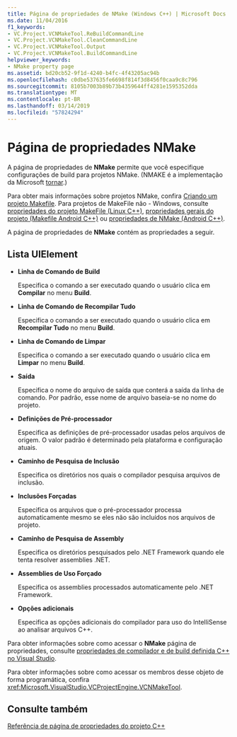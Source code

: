 ```yaml
---
title: Página de propriedades de NMake (Windows C++) | Microsoft Docs
ms.date: 11/04/2016
f1_keywords:
- VC.Project.VCNMakeTool.ReBuildCommandLine
- VC.Project.VCNMakeTool.CleanCommandLine
- VC.Project.VCNMakeTool.Output
- VC.Project.VCNMakeTool.BuildCommandLine
helpviewer_keywords:
- NMake property page
ms.assetid: bd20cb52-9f1d-4240-b4fc-4f43205ac94b
ms.openlocfilehash: c0dbe537635fe6698f814f3d8456f0caa9c8c796
ms.sourcegitcommit: 8105b7003b89b73b4359644ff4281e1595352dda
ms.translationtype: MT
ms.contentlocale: pt-BR
ms.lasthandoff: 03/14/2019
ms.locfileid: "57824294"
---
```

# <a name="nmake-property-page"></a>Página de propriedades NMake

A página de propriedades de **NMake** permite que você especifique configurações de build para projetos NMake. (NMAKE é a implementação da Microsoft [tornar](https://wikipedia.org/wiki/Make_(software)).)

Para obter mais informações sobre projetos NMake, confira [Criando um projeto Makefile](creating-a-makefile-project.md). Para projetos de MakeFile não - Windows, consulte [propriedades do projeto MakeFile (Linux C++)](../../linux/prop-pages/makefile-linux.md), [propriedades gerais do projeto (Makefile Android C++)](/visualstudio/cross-platform/general-makefile-android-prop-page) ou [propriedades de NMake (Android C++)](/visualstudio/cross-platform/nmake-android-prop-page).

A página de propriedades de **NMake** contém as propriedades a seguir.

## <a name="uielement-list"></a>Lista UIElement

- **Linha de Comando de Build**

   Especifica o comando a ser executado quando o usuário clica em **Compilar** no menu **Build**.

- **Linha de Comando de Recompilar Tudo**

   Especifica o comando a ser executado quando o usuário clica em **Recompilar Tudo** no menu **Build**.

- **Linha de Comando de Limpar**

   Especifica o comando a ser executado quando o usuário clica em **Limpar** no menu **Build**.

- **Saída**

   Especifica o nome do arquivo de saída que conterá a saída da linha de comando. Por padrão, esse nome de arquivo baseia-se no nome do projeto.

- **Definições de Pré-processador**

   Especifica as definições de pré-processador usadas pelos arquivos de origem. O valor padrão é determinado pela plataforma e configuração atuais.

- **Caminho de Pesquisa de Inclusão**

   Especifica os diretórios nos quais o compilador pesquisa arquivos de inclusão.

- **Inclusões Forçadas**

   Especifica os arquivos que o pré-processador processa automaticamente mesmo se eles não são incluídos nos arquivos de projeto.

- **Caminho de Pesquisa de Assembly**

   Especifica os diretórios pesquisados pelo .NET Framework quando ele tenta resolver assemblies .NET.

- **Assemblies de Uso Forçado**

   Especifica os assemblies processados automaticamente pelo .NET Framework.

- **Opções adicionais**

   Especifica as opções adicionais do compilador para uso do IntelliSense ao analisar arquivos C++.

Para obter informações sobre como acessar o **NMake** página de propriedades, consulte [propriedades de compilador e de build definida C++ no Visual Studio](../working-with-project-properties.md).

Para obter informações sobre como acessar os membros desse objeto de forma programática, confira <xref:Microsoft.VisualStudio.VCProjectEngine.VCNMakeTool>.

## <a name="see-also"></a>Consulte também

[Referência de página de propriedades do projeto C++](property-pages-visual-cpp.md)<br>

